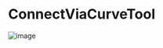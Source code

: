 # ConnectViaCurveTool

![image](https://user-images.githubusercontent.com/43558247/163747659-8514dbd4-5577-45fd-9da7-31d1c9be7d63.png)
